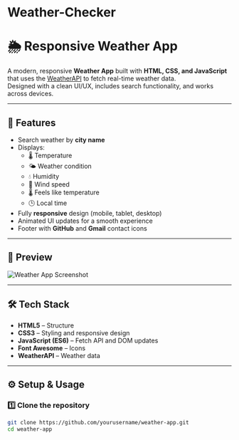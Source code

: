 # Weather-Checker

# 🌦 Responsive Weather App

A modern, responsive **Weather App** built with **HTML, CSS, and JavaScript** that uses the [WeatherAPI](https://www.weatherapi.com/) to fetch real-time weather data.  
Designed with a clean UI/UX, includes search functionality, and works across devices.

---

## 🚀 Features
- Search weather by **city name**
- Displays:
  - 🌡 Temperature
  - 🌤 Weather condition
  - 💧 Humidity
  - 💨 Wind speed
  - 🌡 Feels like temperature
  - 🕒 Local time
- Fully **responsive** design (mobile, tablet, desktop)
- Animated UI updates for a smooth experience
- Footer with **GitHub** and **Gmail** contact icons

---

## 📸 Preview
![Weather App Screenshot]()

---

## 🛠️ Tech Stack
- **HTML5** – Structure
- **CSS3** – Styling and responsive design
- **JavaScript (ES6)** – Fetch API and DOM updates
- **Font Awesome** – Icons
- **WeatherAPI** – Weather data

---

## ⚙️ Setup & Usage

### 1️⃣ Clone the repository
```bash
git clone https://github.com/yourusername/weather-app.git
cd weather-app
